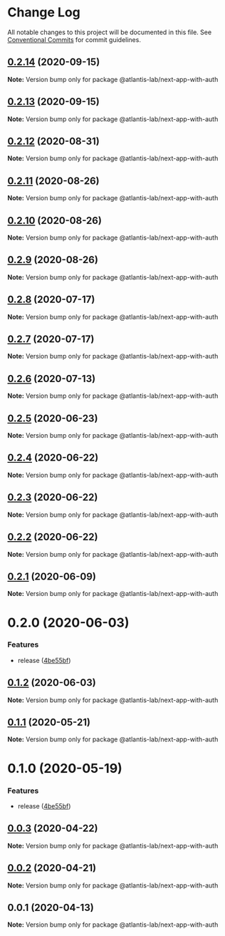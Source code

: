 # Change Log

All notable changes to this project will be documented in this file.
See [Conventional Commits](https://conventionalcommits.org) for commit guidelines.

## [0.2.14](https://github.com/Atlantis-Lab/nextjs/compare/@atlantis-lab/next-app-with-auth@0.2.13...@atlantis-lab/next-app-with-auth@0.2.14) (2020-09-15)

**Note:** Version bump only for package @atlantis-lab/next-app-with-auth





## [0.2.13](https://github.com/Atlantis-Lab/nextjs/compare/@atlantis-lab/next-app-with-auth@0.2.12...@atlantis-lab/next-app-with-auth@0.2.13) (2020-09-15)

**Note:** Version bump only for package @atlantis-lab/next-app-with-auth





## [0.2.12](https://github.com/Atlantis-Lab/nextjs/compare/@atlantis-lab/next-app-with-auth@0.2.11...@atlantis-lab/next-app-with-auth@0.2.12) (2020-08-31)

**Note:** Version bump only for package @atlantis-lab/next-app-with-auth





## [0.2.11](https://github.com/Atlantis-Lab/nextjs/compare/@atlantis-lab/next-app-with-auth@0.2.10...@atlantis-lab/next-app-with-auth@0.2.11) (2020-08-26)

**Note:** Version bump only for package @atlantis-lab/next-app-with-auth





## [0.2.10](https://github.com/Atlantis-Lab/nextjs/compare/@atlantis-lab/next-app-with-auth@0.2.9...@atlantis-lab/next-app-with-auth@0.2.10) (2020-08-26)

**Note:** Version bump only for package @atlantis-lab/next-app-with-auth





## [0.2.9](https://github.com/Atlantis-Lab/nextjs/compare/@atlantis-lab/next-app-with-auth@0.2.8...@atlantis-lab/next-app-with-auth@0.2.9) (2020-08-26)

**Note:** Version bump only for package @atlantis-lab/next-app-with-auth





## [0.2.8](https://github.com/Atlantis-Lab/nextjs/compare/@atlantis-lab/next-app-with-auth@0.2.7...@atlantis-lab/next-app-with-auth@0.2.8) (2020-07-17)

**Note:** Version bump only for package @atlantis-lab/next-app-with-auth





## [0.2.7](https://github.com/Atlantis-Lab/nextjs/compare/@atlantis-lab/next-app-with-auth@0.2.6...@atlantis-lab/next-app-with-auth@0.2.7) (2020-07-17)

**Note:** Version bump only for package @atlantis-lab/next-app-with-auth





## [0.2.6](https://github.com/Atlantis-Lab/nextjs/compare/@atlantis-lab/next-app-with-auth@0.2.5...@atlantis-lab/next-app-with-auth@0.2.6) (2020-07-13)

**Note:** Version bump only for package @atlantis-lab/next-app-with-auth





## [0.2.5](https://github.com/Atlantis-Lab/nextjs/compare/@atlantis-lab/next-app-with-auth@0.2.4...@atlantis-lab/next-app-with-auth@0.2.5) (2020-06-23)

**Note:** Version bump only for package @atlantis-lab/next-app-with-auth





## [0.2.4](https://github.com/Atlantis-Lab/nextjs/compare/@atlantis-lab/next-app-with-auth@0.2.3...@atlantis-lab/next-app-with-auth@0.2.4) (2020-06-22)

**Note:** Version bump only for package @atlantis-lab/next-app-with-auth





## [0.2.3](https://github.com/Atlantis-Lab/nextjs/compare/@atlantis-lab/next-app-with-auth@0.2.2...@atlantis-lab/next-app-with-auth@0.2.3) (2020-06-22)

**Note:** Version bump only for package @atlantis-lab/next-app-with-auth





## [0.2.2](https://github.com/Atlantis-Lab/nextjs/compare/@atlantis-lab/next-app-with-auth@0.2.1...@atlantis-lab/next-app-with-auth@0.2.2) (2020-06-22)

**Note:** Version bump only for package @atlantis-lab/next-app-with-auth





## [0.2.1](https://github.com/Atlantis-Lab/nextjs/compare/@atlantis-lab/next-app-with-auth@0.2.0...@atlantis-lab/next-app-with-auth@0.2.1) (2020-06-09)

**Note:** Version bump only for package @atlantis-lab/next-app-with-auth





# 0.2.0 (2020-06-03)


### Features

* release ([4be55bf](https://github.com/Atlantis-Lab/nextjs/commit/4be55bf0cb647444d313752e897280b02fdfffc6))





## [0.1.2](https://github.com/Atlantis-Lab/nextjs/compare/@atlantis-lab/next-app-with-auth@0.1.1...@atlantis-lab/next-app-with-auth@0.1.2) (2020-06-03)

**Note:** Version bump only for package @atlantis-lab/next-app-with-auth

## [0.1.1](https://github.com/Atlantis-Lab/next/compare/@atlantis-lab/next-app-with-auth@0.1.0...@atlantis-lab/next-app-with-auth@0.1.1) (2020-05-21)

**Note:** Version bump only for package @atlantis-lab/next-app-with-auth

# 0.1.0 (2020-05-19)

### Features

- release ([4be55bf](https://github.com/Atlantis-Lab/next/commit/4be55bf0cb647444d313752e897280b02fdfffc6))

## [0.0.3](https://github.com/Atlantis-Lab/next/compare/@atlantis-lab/next-app-with-auth@0.0.2...@atlantis-lab/next-app-with-auth@0.0.3) (2020-04-22)

**Note:** Version bump only for package @atlantis-lab/next-app-with-auth

## [0.0.2](https://github.com/Atlantis-Lab/next/compare/@atlantis-lab/next-app-with-auth@0.0.1...@atlantis-lab/next-app-with-auth@0.0.2) (2020-04-21)

**Note:** Version bump only for package @atlantis-lab/next-app-with-auth

## 0.0.1 (2020-04-13)

**Note:** Version bump only for package @atlantis-lab/next-app-with-auth
